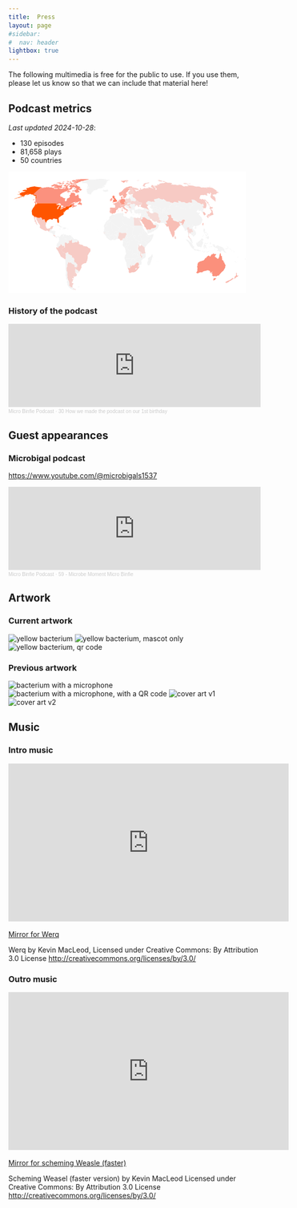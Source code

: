 ```yaml
---
title:  Press
layout: page
#sidebar:
#  nav: header
lightbox: true
---
```


The following multimedia is free for the public to use.
If you use them, please let us know so that we can include that material here!

## Podcast metrics

_Last updated 2024-10-28_:

* 130 episodes
* 81,658 plays
* 50 countries

![The heatmap of podcast listens over time](/assets/images/map-heatmap.png)

### History of the podcast

<iframe width="100%" height="166" scrolling="no" frameborder="no" allow="autoplay" src="https://w.soundcloud.com/player/?url=https%3A//api.soundcloud.com/tracks/882429553&color=%23ff5500&auto_play=false&hide_related=false&show_comments=true&show_user=true&show_reposts=false&show_teaser=true"></iframe><div style="font-size: 10px; color: #cccccc;line-break: anywhere;word-break: normal;overflow: hidden;white-space: nowrap;text-overflow: ellipsis; font-family: Interstate,Lucida Grande,Lucida Sans Unicode,Lucida Sans,Garuda,Verdana,Tahoma,sans-serif;font-weight: 100;"><a href="https://soundcloud.com/microbinfie" title="Micro Binfie Podcast" target="_blank" style="color: #cccccc; text-decoration: none;">Micro Binfie Podcast</a> · <a href="https://soundcloud.com/microbinfie/30-how-we-made-the-podcast" title="30 How we made the podcast on our 1st birthday" target="_blank" style="color: #cccccc; text-decoration: none;">30 How we made the podcast on our 1st birthday</a></div>

## Guest appearances

### Microbigal podcast

<https://www.youtube.com/@microbigals1537>

<iframe width="100%" height="166" scrolling="no" frameborder="no" allow="autoplay" src="https://w.soundcloud.com/player/?url=https%3A//api.soundcloud.com/tracks/1058700748&color=%23ff5500&auto_play=false&hide_related=false&show_comments=true&show_user=true&show_reposts=false&show_teaser=true"></iframe><div style="font-size: 10px; color: #cccccc;line-break: anywhere;word-break: normal;overflow: hidden;white-space: nowrap;text-overflow: ellipsis; font-family: Interstate,Lucida Grande,Lucida Sans Unicode,Lucida Sans,Garuda,Verdana,Tahoma,sans-serif;font-weight: 100;"><a href="https://soundcloud.com/microbinfie" title="Micro Binfie Podcast" target="_blank" style="color: #cccccc; text-decoration: none;">Micro Binfie Podcast</a> · <a href="https://soundcloud.com/microbinfie/59a-microbe-moment-micro-binfie" title="59 - Microbe Moment Micro Binfie" target="_blank" style="color: #cccccc; text-decoration: none;">59 - Microbe Moment Micro Binfie</a></div>

## Artwork

### Current artwork

<img src="{{ '/assets/artwork/microbinfie-logo-2024.png' | relative_url }}"
    alt="yellow bacterium"
    style="width: 100px; height: 100px;">
<img src="{{ '/assets/artwork/microbinfie-logo-mascot-only-2024.png' | relative_url }}"
    alt="yellow bacterium, mascot only"
    style="width: 100px; height: 100px;">
<img src="{{ '/assets/artwork/microbinfie-logo-mascot-only-qr-2024.png' | relative_url }}"
    alt="yellow bacterium, qr code"
    style="width: 100px; height: 100px;">

### Previous artwork

<img src="{{ '/assets/artwork/microbinfie-bacterium-microphone.jpg' | relative_url }}"
    alt="bacterium with a microphone"
    style="width: 100px; height: 100px;">
<img src="{{ '/assets/artwork/microbinfie.qr.jpg' | relative_url }}"
    alt="bacterium with a microphone, with a QR code"
    style="width: 100px; height: 100px;">
<img src="{{ '/assets/artwork/COVERART.v1.png' | relative_url }}"
    alt="cover art v1"
    style="width: 100px; height: 100px;">
<img src="{{ '/assets/artwork/COVERART.v2.png' | relative_url }}"
    alt="cover art v2"
    style="width: 100px; height: 100px;">

## Music

### Intro music

<iframe width="560" height="315" src="https://www.youtube-nocookie.com/embed/Mf9WroOPCwI?si=DsrQzKGOjb479dZR" title="YouTube video player" frameborder="0" allow="accelerometer; autoplay; clipboard-write; encrypted-media; gyroscope; picture-in-picture; web-share" referrerpolicy="strict-origin-when-cross-origin" allowfullscreen></iframe>

[Mirror for Werq](https://incompetech.com/music/royalty-free/index.html?isrc=USUAN1800005)

Werq by Kevin MacLeod, Licensed under Creative Commons: By Attribution 3.0 License <http://creativecommons.org/licenses/by/3.0/>

### Outro music

<iframe width="560" height="315" src="https://www.youtube-nocookie.com/embed/2CapGaKMsWU?si=Ed6p2eMoUnIEl17f" title="YouTube video player" frameborder="0" allow="accelerometer; autoplay; clipboard-write; encrypted-media; gyroscope; picture-in-picture; web-share" referrerpolicy="strict-origin-when-cross-origin" allowfullscreen></iframe>

[Mirror for scheming Weasle (faster)](https://incompetech.com/music/royalty-free/index.html?isrc=USUAN1100085)

Scheming Weasel (faster version) by Kevin MacLeod Licensed under Creative Commons: By Attribution 3.0 License <http://creativecommons.org/licenses/by/3.0/>
